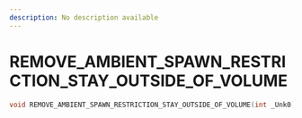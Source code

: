```yaml
---
description: No description available 
---
```


# REMOVE_AMBIENT_SPAWN_RESTRICTION_STAY_OUTSIDE_OF_VOLUME

```cpp
void REMOVE_AMBIENT_SPAWN_RESTRICTION_STAY_OUTSIDE_OF_VOLUME(int _Unk0);
```